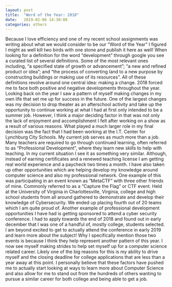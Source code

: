 ```yaml
---
layout: post
title:  "Word of the Year: 2018"
date:   2019-02-06 14:30:00
categories: others
---
```


Because I love efficiency and one of my recent school assignments was writing about what we would consider to be our "Word of the Year" I figured I might as well kill two birds with one stone and publish it here as well!
When looking for a definition for the word “development” through google you see a curated list of several definitions. Some of the most relevant ones including, “a specified state of growth or advancement”; “a new and refined product or idea”; and “the process of converting land to a new purpose by constructing buildings or making use of its resources”. All of these definitions revolve around one central idea: making a change. 2018 forced me to face both positive and negative developments throughout the year.
Looking back on the year I saw a pattern of myself making changes in my own life that set me up for success in the future. One of the largest changes was my decision to drop theater as an afterschool activity and take up the opportunity to continue working at what I had at first only intended to be a summer job. However, I think a major deciding factor in that was not only the lack of enjoyment and accomplishment I felt after working on a show as a result of various reasons. What played a much larger role in my final decision was the fact that I had been working at the I.T. Center for Lynchburg City Schools. My current job serves as much more than a job. Many teachers are required to go through continued learning, often referred to as “Professional Development”, where they learn new skills to help with teaching. In my current situation I see it as something very similar. Although, instead of earning certificates and a renewed teaching license I am getting real world experience and a paycheck two times a month.
I have also taken up other opportunities which are helping develop my knowledge around computer science and also my professional network. One example of this was participating in an event known as “MetaCTF” with three other friends of mine. Commonly referred to as a “Capture the Flag” or CTF event. Held at the University of Virginia in Charlottesville, Virginia, college and high school students from all around gathered to demonstrate and develop their knowledge of Cybersecurity. We ended up placing fourth out of 20 teams which I am quite proud of.
Another example of professional development opportunities I have had is getting sponsored to attend a cyber security conference. I had to apply towards the end of 2018 and found out in early december that I was one of a handful of, mostly college, students selected. I am beyond excited to get to actually attend the conference in early 2019 and learn more about the subject!
Why I specifically mention those two events is because I think they help represent another pattern of this year. I now see myself making strides to help set myself up for a computer science related career. Likely one of the big reasons for this is my ability to drive myself and the closing deadline for college applications that are less than a year away at this point. I personally believe that these factors have pushed me to actually start looking at ways to learn more about Computer Science and also allow for me to stand out from the hundreds of others wanting to pursue a similar career for both college and being able to get a job.

